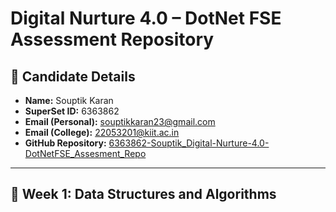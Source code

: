 # Digital Nurture 4.0 – DotNet FSE Assessment Repository

## 👤 Candidate Details

- **Name:** Souptik Karan  
- **SuperSet ID:** 6363862  
- **Email (Personal):** souptikkaran23@gmail.com  
- **Email (College):** 22053201@kiit.ac.in  
- **GitHub Repository:** [6363862-Souptik_Digital-Nurture-4.0-DotNetFSE_Assesment_Repo](https://github.com/souptik23/6363862-Souptik_Digital-Nurture-4.0-DotNetFSE_Assesment_Repo.git)

---
## 📅 Week 1: Data Structures and Algorithms